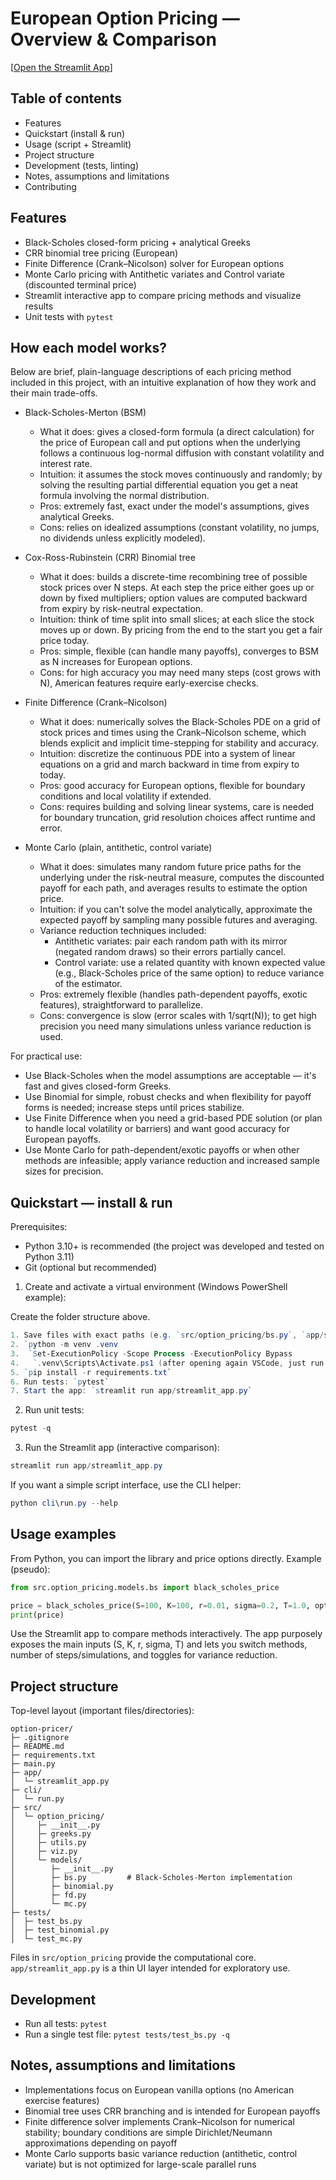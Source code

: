 # European Option Pricing — Overview & Comparison

[[Open the Streamlit App](https://eu-option-pricer.streamlit.app/)]

## Table of contents

- Features
- Quickstart (install & run)
- Usage (script + Streamlit)
- Project structure
- Development (tests, linting)
- Notes, assumptions and limitations
- Contributing

## Features

- Black-Scholes closed-form pricing + analytical Greeks
- CRR binomial tree pricing (European)
- Finite Difference (Crank–Nicolson) solver for European options
- Monte Carlo pricing with Antithetic variates and Control variate (discounted terminal price)
- Streamlit interactive app to compare pricing methods and visualize results
- Unit tests with `pytest`

## How each model works?

Below are brief, plain-language descriptions of each pricing method included in this project, with an intuitive explanation of how they work and their main trade-offs.

- Black-Scholes-Merton (BSM)
	- What it does: gives a closed-form formula (a direct calculation) for the price of European call and put options when the underlying follows a continuous log-normal diffusion with constant volatility and interest rate.
	- Intuition: it assumes the stock moves continuously and randomly; by solving the resulting partial differential equation you get a neat formula involving the normal distribution.
	- Pros: extremely fast, exact under the model's assumptions, gives analytical Greeks.
	- Cons: relies on idealized assumptions (constant volatility, no jumps, no dividends unless explicitly modeled).

- Cox-Ross-Rubinstein (CRR) Binomial tree
	- What it does: builds a discrete-time recombining tree of possible stock prices over N steps. At each step the price either goes up or down by fixed multipliers; option values are computed backward from expiry by risk-neutral expectation.
	- Intuition: think of time split into small slices; at each slice the stock moves up or down. By pricing from the end to the start you get a fair price today.
	- Pros: simple, flexible (can handle many payoffs), converges to BSM as N increases for European options.
	- Cons: for high accuracy you may need many steps (cost grows with N), American features require early-exercise checks.

- Finite Difference (Crank–Nicolson)
	- What it does: numerically solves the Black-Scholes PDE on a grid of stock prices and times using the Crank–Nicolson scheme, which blends explicit and implicit time-stepping for stability and accuracy.
	- Intuition: discretize the continuous PDE into a system of linear equations on a grid and march backward in time from expiry to today.
	- Pros: good accuracy for European options, flexible for boundary conditions and local volatility if extended.
	- Cons: requires building and solving linear systems, care is needed for boundary truncation, grid resolution choices affect runtime and error.

- Monte Carlo (plain, antithetic, control variate)
	- What it does: simulates many random future price paths for the underlying under the risk-neutral measure, computes the discounted payoff for each path, and averages results to estimate the option price.
	- Intuition: if you can't solve the model analytically, approximate the expected payoff by sampling many possible futures and averaging.
	- Variance reduction techniques included:
		- Antithetic variates: pair each random path with its mirror (negated random draws) so their errors partially cancel.
		- Control variate: use a related quantity with known expected value (e.g., Black-Scholes price of the same option) to reduce variance of the estimator.
	- Pros: extremely flexible (handles path-dependent payoffs, exotic features), straightforward to parallelize.
	- Cons: convergence is slow (error scales with 1/sqrt(N)); to get high precision you need many simulations unless variance reduction is used.

For practical use:

- Use Black-Scholes when the model assumptions are acceptable — it's fast and gives closed-form Greeks.
- Use Binomial for simple, robust checks and when flexibility for payoff forms is needed; increase steps until prices stabilize.
- Use Finite Difference when you need a grid-based PDE solution (or plan to handle local volatility or barriers) and want good accuracy for European payoffs.
- Use Monte Carlo for path-dependent/exotic payoffs or when other methods are infeasible; apply variance reduction and increased sample sizes for precision.


## Quickstart — install & run

Prerequisites:

- Python 3.10+ is recommended (the project was developed and tested on Python 3.11)
- Git (optional but recommended)

1) Create and activate a virtual environment (Windows PowerShell example):

Create the folder structure above.

```powershell
1. Save files with exact paths (e.g. `src/option_pricing/bs.py`, `app/streamlit_app.py`, etc.).
2. `python -m venv .venv 
3.  `Set-ExecutionPolicy -Scope Process -ExecutionPolicy Bypass
4.   `.venv\Scripts\Activate.ps1 (after opening again VSCode, just run from this line)
5. `pip install -r requirements.txt`
6. Run tests: `pytest`
7. Start the app: `streamlit run app/streamlit_app.py`
```


2) Run unit tests:

```powershell
pytest -q
```

3) Run the Streamlit app (interactive comparison):

```powershell
streamlit run app/streamlit_app.py
```

If you want a simple script interface, use the CLI helper:

```powershell
python cli\run.py --help
```

## Usage examples

From Python, you can import the library and price options directly. Example (pseudo):

```python
from src.option_pricing.models.bs import black_scholes_price

price = black_scholes_price(S=100, K=100, r=0.01, sigma=0.2, T=1.0, option_type="call")
print(price)
```

Use the Streamlit app to compare methods interactively. The app purposely exposes the main inputs (S, K, r, sigma, T) and lets you switch methods, number of steps/simulations, and toggles for variance reduction.

## Project structure

Top-level layout (important files/directories):

```
option-pricer/
├─ .gitignore
├─ README.md
├─ requirements.txt
├─ main.py                 
├─ app/
│  └─ streamlit_app.py
├─ cli/
│  └─ run.py              
├─ src/
│  └─ option_pricing/
│     ├─ __init__.py
│     ├─ greeks.py
│     ├─ utils.py
│     ├─ viz.py
│     └─ models/
│        ├─ __init__.py
│        ├─ bs.py         # Black-Scholes-Merton implementation
│        ├─ binomial.py
│        ├─ fd.py
│        └─ mc.py
├─ tests/
│  ├─ test_bs.py
│  ├─ test_binomial.py
│  └─ test_mc.py
```

Files in `src/option_pricing` provide the computational core. `app/streamlit_app.py` is a thin UI layer intended for exploratory use.

## Development

- Run all tests: `pytest`
- Run a single test file: `pytest tests/test_bs.py -q`


## Notes, assumptions and limitations

- Implementations focus on European vanilla options (no American exercise features)
- Binomial tree uses CRR branching and is intended for European payoffs
- Finite difference solver implements Crank–Nicolson for numerical stability; boundary conditions are simple Dirichlet/Neumann approximations depending on payoff
- Monte Carlo supports basic variance reduction (antithetic, control variate) but is not optimized for large-scale parallel runs








